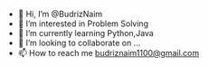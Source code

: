 - 👋 Hi, I’m @BudrizNaim
- 👀 I’m interested in Problem Solving
- 🌱 I’m currently learning Python,Java
- 💞️ I’m looking to collaborate on ...
- 📫 How to reach me budriznaim1100@gmail.com

<!---
BudrizNaim/BudrizNaim is a ✨ special ✨ repository because its `README.md` (this file) appears on your GitHub profile.
You can click the Preview link to take a look at your changes.
--->
